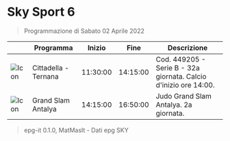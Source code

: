 # Sky Sport 6
> Programmazione di Sabato 02 Aprile 2022

||Programma|Inizio|Fine|Descrizione|
|---|---|---|---|---|
|![Icon](https://guidatv.sky.it/uuid/648b6002-0e4f-4661-9109-41150099af9e/cover?md5ChecksumParam=002c654b788f12675013041f56ab96d5)|Cittadella - Ternana|11:30:00|14:15:00|Cod. 449205 - Serie B - 32a giornata. Calcio d&#039;inizio ore 14:00.
|![Icon](https://guidatv.sky.it/uuid/cb30ed56-5629-47be-aad2-07596cd87a32/cover?md5ChecksumParam=6a3961856b544bad70c65eac51a46fc7)|Grand Slam Antalya|14:15:00|16:50:00|Judo Grand Slam Antalya. 2a giornata.



 > epg-it 0.1.0, MatMasIt - Dati epg SKY